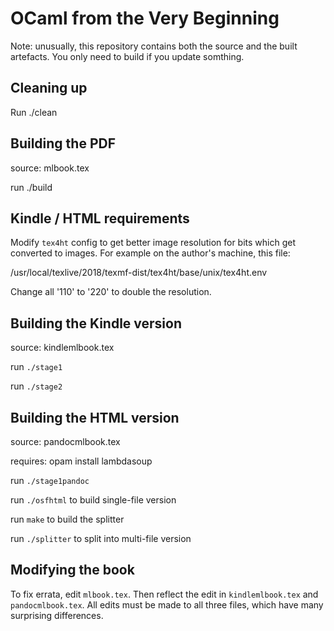 OCaml from the Very Beginning
=============================

Note: unusually, this repository contains both the source and the built
artefacts. You only need to build if you update somthing.

Cleaning up
-----------

Run ./clean


Building the PDF
----------------

source: mlbook.tex

run ./build


Kindle / HTML requirements
--------------------------

Modify `tex4ht` config to get better image resolution for bits which get
converted to images. For example on the author's machine, this file:

/usr/local/texlive/2018/texmf-dist/tex4ht/base/unix/tex4ht.env

Change all '110' to '220' to double the resolution.


Building the Kindle version
---------------------------

source: kindlemlbook.tex

run `./stage1`

run `./stage2`


Building the HTML version
-------------------------

source: pandocmlbook.tex

requires: opam install lambdasoup

run `./stage1pandoc`

run `./osfhtml` to build single-file version

run `make` to build the splitter

run `./splitter` to split into multi-file version


Modifying the book
------------------

To fix errata, edit `mlbook.tex`. Then reflect the edit in `kindlemlbook.tex`
and `pandocmlbook.tex`. All edits must be made to all three files, which have
many surprising differences.
